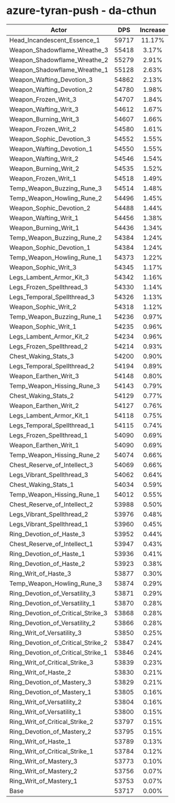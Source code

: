 # azure-tyran-push - da-cthun
| Actor | DPS | Increase |
|---|:---:|:---:|
|Head_Incandescent_Essence_1|59717|11.17%|
|Weapon_Shadowflame_Wreathe_3|55418|3.17%|
|Weapon_Shadowflame_Wreathe_2|55279|2.91%|
|Weapon_Shadowflame_Wreathe_1|55128|2.63%|
|Weapon_Wafting_Devotion_3|54862|2.13%|
|Weapon_Wafting_Devotion_2|54780|1.98%|
|Weapon_Frozen_Writ_3|54707|1.84%|
|Weapon_Wafting_Writ_3|54612|1.67%|
|Weapon_Burning_Writ_3|54607|1.66%|
|Weapon_Frozen_Writ_2|54580|1.61%|
|Weapon_Sophic_Devotion_3|54552|1.55%|
|Weapon_Wafting_Devotion_1|54550|1.55%|
|Weapon_Wafting_Writ_2|54546|1.54%|
|Weapon_Burning_Writ_2|54535|1.52%|
|Weapon_Frozen_Writ_1|54518|1.49%|
|Temp_Weapon_Buzzing_Rune_3|54514|1.48%|
|Temp_Weapon_Howling_Rune_2|54496|1.45%|
|Weapon_Sophic_Devotion_2|54488|1.44%|
|Weapon_Wafting_Writ_1|54456|1.38%|
|Weapon_Burning_Writ_1|54436|1.34%|
|Temp_Weapon_Buzzing_Rune_2|54384|1.24%|
|Weapon_Sophic_Devotion_1|54384|1.24%|
|Temp_Weapon_Howling_Rune_1|54373|1.22%|
|Weapon_Sophic_Writ_3|54345|1.17%|
|Legs_Lambent_Armor_Kit_3|54342|1.16%|
|Legs_Frozen_Spellthread_3|54330|1.14%|
|Legs_Temporal_Spellthread_3|54326|1.13%|
|Weapon_Sophic_Writ_2|54318|1.12%|
|Temp_Weapon_Buzzing_Rune_1|54236|0.97%|
|Weapon_Sophic_Writ_1|54235|0.96%|
|Legs_Lambent_Armor_Kit_2|54234|0.96%|
|Legs_Frozen_Spellthread_2|54214|0.93%|
|Chest_Waking_Stats_3|54200|0.90%|
|Legs_Temporal_Spellthread_2|54194|0.89%|
|Weapon_Earthen_Writ_3|54148|0.80%|
|Temp_Weapon_Hissing_Rune_3|54143|0.79%|
|Chest_Waking_Stats_2|54129|0.77%|
|Weapon_Earthen_Writ_2|54127|0.76%|
|Legs_Lambent_Armor_Kit_1|54118|0.75%|
|Legs_Temporal_Spellthread_1|54115|0.74%|
|Legs_Frozen_Spellthread_1|54090|0.69%|
|Weapon_Earthen_Writ_1|54090|0.69%|
|Temp_Weapon_Hissing_Rune_2|54074|0.66%|
|Chest_Reserve_of_Intellect_3|54069|0.66%|
|Legs_Vibrant_Spellthread_3|54062|0.64%|
|Chest_Waking_Stats_1|54034|0.59%|
|Temp_Weapon_Hissing_Rune_1|54012|0.55%|
|Chest_Reserve_of_Intellect_2|53988|0.50%|
|Legs_Vibrant_Spellthread_2|53976|0.48%|
|Legs_Vibrant_Spellthread_1|53960|0.45%|
|Ring_Devotion_of_Haste_3|53952|0.44%|
|Chest_Reserve_of_Intellect_1|53947|0.43%|
|Ring_Devotion_of_Haste_1|53936|0.41%|
|Ring_Devotion_of_Haste_2|53923|0.38%|
|Ring_Writ_of_Haste_3|53877|0.30%|
|Temp_Weapon_Howling_Rune_3|53874|0.29%|
|Ring_Devotion_of_Versatility_3|53871|0.29%|
|Ring_Devotion_of_Versatility_1|53870|0.28%|
|Ring_Devotion_of_Critical_Strike_3|53868|0.28%|
|Ring_Devotion_of_Versatility_2|53866|0.28%|
|Ring_Writ_of_Versatility_3|53850|0.25%|
|Ring_Devotion_of_Critical_Strike_2|53847|0.24%|
|Ring_Devotion_of_Critical_Strike_1|53846|0.24%|
|Ring_Writ_of_Critical_Strike_3|53839|0.23%|
|Ring_Writ_of_Haste_2|53830|0.21%|
|Ring_Devotion_of_Mastery_3|53829|0.21%|
|Ring_Devotion_of_Mastery_1|53805|0.16%|
|Ring_Writ_of_Versatility_2|53804|0.16%|
|Ring_Writ_of_Versatility_1|53800|0.15%|
|Ring_Writ_of_Critical_Strike_2|53797|0.15%|
|Ring_Devotion_of_Mastery_2|53795|0.15%|
|Ring_Writ_of_Haste_1|53789|0.13%|
|Ring_Writ_of_Critical_Strike_1|53784|0.12%|
|Ring_Writ_of_Mastery_3|53773|0.10%|
|Ring_Writ_of_Mastery_2|53756|0.07%|
|Ring_Writ_of_Mastery_1|53753|0.07%|
|Base|53717|0.00%|
